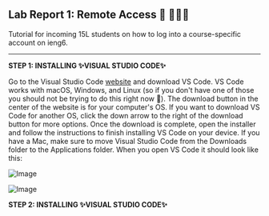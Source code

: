 
## Lab Report 1: Remote Access 🚗 💨💨💨 
Tutorial for incoming 15L students on how to log into a course-specific account on ieng6.

---

**STEP 1: INSTALLING ✨VISUAL STUDIO CODE✨**

Go to the Visual Studio Code [website](https://code.visualstudio.com/) and download VS Code. VS Code works with macOS, Windows, and Linux (so if you don't have one of those you should not be trying to do this right now 🗿). The download button in the center of the website is for your computer's OS. If you want to download VS Code for another OS, click the down arrow to the right of the download button for more options. Once the download is complete, open the installer and follow the instructions to finish installing VS Code on your device. If you have a Mac, make sure to move Visual Studio Code from the Downloads folder to the Applications folder. When you open VS Code it should look like this:

![Image](https://user-images.githubusercontent.com/79061216/149404740-201fe7fe-f7e6-435d-a5e8-fc8e390ebb32.png)

![Image](https://github.com/doraemon127/cse15l-lab-reports/blob/main/docs/assets/report1-images/img1-vscode.png)


**STEP 2: INSTALLING ✨VISUAL STUDIO CODE✨**
